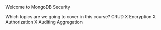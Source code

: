 Welcome to MongoDB Security

Which topics are we going to cover in this course?
	CRUD
X	Encryption
X	Authorization
X	Auditing
	Aggregation